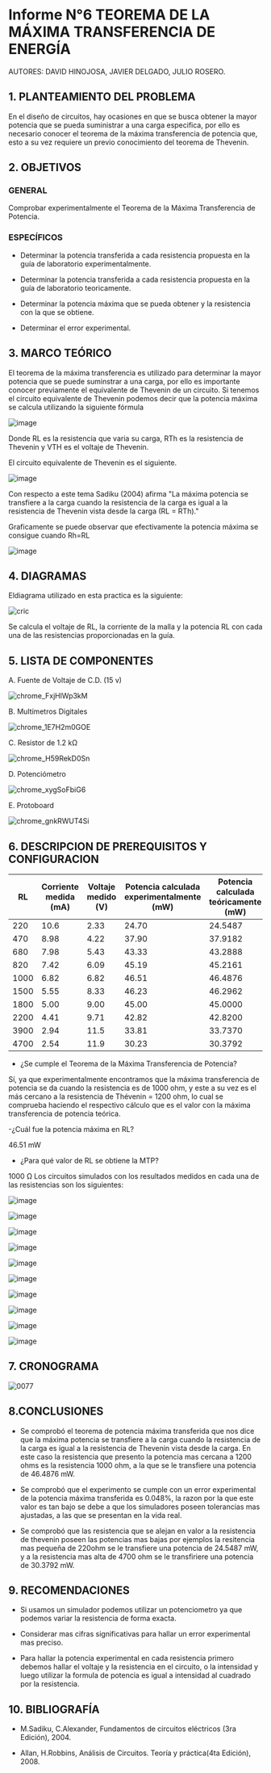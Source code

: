 # Informe N°6 TEOREMA DE LA MÁXIMA TRANSFERENCIA DE ENERGÍA

AUTORES: DAVID HINOJOSA,
         JAVIER DELGADO,
         JULIO ROSERO.

## 1. PLANTEAMIENTO DEL PROBLEMA

En el diseño de circuitos, hay ocasiones en que se busca obtener la mayor potencia que se pueda suministrar a una carga especifica, por ello es necesario conocer el teorema de la máxima transferencia de potencia que, esto a su vez requiere un previo conocimiento del teorema de Thevenin.

## 2. OBJETIVOS

### GENERAL

Comprobar experimentalmente el Teorema de la Máxima Transferencia de Potencia.

### ESPECÍFICOS

- Determinar la potencia transferida a cada resistencia propuesta en la guía de laboratorio experimentalmente.

- Determinar la potencia transferida a cada resistencia propuesta en la guía de laboratorio teoricamente.

- Determinar la potencia máxima que se pueda obtener y la resistencia con la que se obtiene.

- Determinar el error experimental.

## 3. MARCO TEÓRICO 

El teorema de la máxima transferencia es utilizado para determinar la mayor potencia que se puede suminstrar a una carga, por ello es importante conocer previamente el equivalente de Thevenin de un circuito. Si tenemos el circuito equivalente de Thevenin podemos decir que la potencia máxima se calcula utilizando la siguiente fórmula

![image](https://user-images.githubusercontent.com/64505672/87900613-8191d500-ca1a-11ea-9635-93fb1671e1ae.png)

Donde RL es la resistencia que varia su carga, RTh es la resistencia de Thevenin y VTH es el voltaje de Thevenin.

El circuito equivalente de Thevenin es el siguiente.

![image](https://user-images.githubusercontent.com/64505672/87901055-9d49ab00-ca1b-11ea-81b1-25c03cac7c4f.png)


Con respecto a este tema Sadiku (2004) afirma "La máxima potencia se transfiere a la carga cuando la resistencia de la carga es igual a la resistencia de Thevenin vista desde la carga (RL = RTh)."

Graficamente se puede observar que efectivamente la potencia máxima se consigue cuando Rh=RL

![image](https://user-images.githubusercontent.com/64505672/87901146-deda5600-ca1b-11ea-8f4c-22a40d6adc8f.png)

## 4. DIAGRAMAS
Eldiagrama utilizado en esta practica es la siguiente:

![cric](https://user-images.githubusercontent.com/64505672/88133948-f6931500-cba8-11ea-822a-1d88686627f6.PNG)

Se calcula el voltaje de RL, la corriente de la malla y la potencia RL con cada una de las resistencias proporcionadas en la guía. 

## 5. LISTA DE COMPONENTES
A. Fuente de Voltaje de C.D. (15 v)


![chrome_FxjHlWp3kM](https://user-images.githubusercontent.com/66037763/84236034-96df1f80-aabc-11ea-9159-3d2235bc315b.png)


B. Multímetros Digitales 

![chrome_1E7H2m0GOE](https://user-images.githubusercontent.com/66037763/84236069-a6f6ff00-aabc-11ea-90f8-49d128847e17.png)


C. Resistor de 1.2 kΩ


![chrome_H59RekD0Sn](https://user-images.githubusercontent.com/66037763/84236097-b4ac8480-aabc-11ea-88e9-0930cd8a6151.png)


D. Potenciómetro


![chrome_xygSoFbiG6](https://user-images.githubusercontent.com/66037763/87902277-cc155080-ca1e-11ea-9a3c-274ab920ae10.png)


E. Protoboard

![chrome_gnkRWUT4Si](https://user-images.githubusercontent.com/66037763/84236208-e9b8d700-aabc-11ea-9985-2e94ef9d6adb.png)


## 6. DESCRIPCION DE PREREQUISITOS Y CONFIGURACION


|   RL       | Corriente medida (mA) | Voltaje medido (V) | Potencia calculada experimentalmente (mW) | Potencia calculada teóricamente (mW)| 
|   ---      |       ---             |      ---           |                    ---                   |              ---                        | 
|     220    |        10.6               |     2.33       |                24.70                        |       24.5487                        |  
|     470    |        8.98               |     4.22       |                37.90                        |       37.9182                        |
|     680    |        7.98               |     5.43       |                43.33                        |       43.2888                        |
|     820    |        7.42               |     6.09       |                45.19                        |       45.2161                        | 
|     1000   |        6.82               |     6.82       |                46.51                        |       46.4876                        |
|     1500   |        5.55               |     8.33       |                46.23                        |       46.2962                        | 
|     1800   |        5.00               |     9.00       |                45.00                        |       45.0000                        | 
|     2200   |        4.41               |     9.71       |                42.82                        |       42.8200                        |
|     3900   |        2.94               |     11.5       |                33.81                        |       33.7370                        |
|     4700   |        2.54               |     11.9       |                30.23                        |       30.3792                        |


- ¿Se cumple el Teorema de la Máxima Transferencia de Potencia? 

Sí, ya que experimentalmente encontramos que la máxima transferencia de potencia se da cuando la resistencia es de 1000 ohm, y este a su vez es el más cercano a la resistencia de Thévenin = 1200 ohm, lo cual se comprueba haciendo el respectivo cálculo que es el valor con la máxima transferencia de potencia teórica.

-¿Cuál fue la potencia máxima en RL? 

46.51 mW
 
 - ¿Para qué valor de RL se obtiene la MTP?
 
 1000 Ω
Los circuitos simulados con los resultados medidos en cada una de las resistencias son los siguientes:

![image](https://user-images.githubusercontent.com/66037763/88138593-9b1a5480-cbb3-11ea-863f-353b7b35dba3.png)


![image](https://user-images.githubusercontent.com/66037763/88138802-05cb9000-cbb4-11ea-832b-f1c8c2b21076.png)


![image](https://user-images.githubusercontent.com/66037763/88138822-11b75200-cbb4-11ea-90b0-b988835ca9d1.png)


![image](https://user-images.githubusercontent.com/66037763/88138855-209e0480-cbb4-11ea-945b-a31deb00998a.png)


![image](https://user-images.githubusercontent.com/66037763/88138881-2e538a00-cbb4-11ea-8b0a-22fe520a08e8.png)


![image](https://user-images.githubusercontent.com/66037763/88138907-41fef080-cbb4-11ea-820b-7041c7ef4567.png)


![image](https://user-images.githubusercontent.com/66037763/88138928-4deab280-cbb4-11ea-9ba5-2d9cc3900368.png)


![image](https://user-images.githubusercontent.com/66037763/88138967-61961900-cbb4-11ea-8bde-938d243a85cd.png)


![image](https://user-images.githubusercontent.com/66037763/88138991-6e1a7180-cbb4-11ea-9f9f-bb3a2179a3cc.png)


![image](https://user-images.githubusercontent.com/66037763/88139009-77a3d980-cbb4-11ea-9946-73e211ad5d6e.png)


## 7. CRONOGRAMA
![0077](https://user-images.githubusercontent.com/66037557/88135847-9bafec80-cbad-11ea-8ab6-2c567083c35e.png)



## 8.CONCLUSIONES
- Se  comprobó el teorema de potencia máxima transferida que nos dice que la máxima potencia se transfiere a la carga cuando la resistencia de la carga es igual a la resistencia de Thevenin vista desde la carga. En este caso la resistencia que presento la potencia mas cercana a 1200 ohms es la resistencia  1000 ohm, a la que se le transfiere una potencia de  46.4876 mW.

- Se comprobó que el  experimento se cumple con un error experimental de la potencia máxima transferida es 0.048%, la razon por la que este valor es tan bajo se debe a que los simuladores poseen tolerancias mas ajustadas, a las que se presentan en la vida real. 

- Se comprobó que las resistencia que se alejan en valor a la resistencia de thevenin poseen las potencias mas bajas por ejemplos la resitencia mas pequeña de 220ohm se le transfiere una potencia de 24.5487 mW, y a la resistencia mas alta de 4700 ohm se le transfiriere una potencia de 30.3792 mW.

## 9. RECOMENDACIONES
- Si usamos un simulador podemos utilizar un potenciometro ya que podemos variar la resistencia de forma exacta.

- Considerar mas cifras significativas para hallar un error experimental mas preciso.

- Para hallar la potencia experimental en cada resistencia primero debemos hallar el voltaje y la resistencia en el circuito, o la intensidad y luego utilizar la formula de potencia es igual a intensidad al cuadrado por la resistencia.

## 10. BIBLIOGRAFÍA

- M.Sadiku, C.Alexander, Fundamentos de circuitos eléctricos (3ra Edición), 2004.

- Allan, H.Robbins, Análisis de Circuitos. Teoría y práctica(4ta Edición), 2008.
